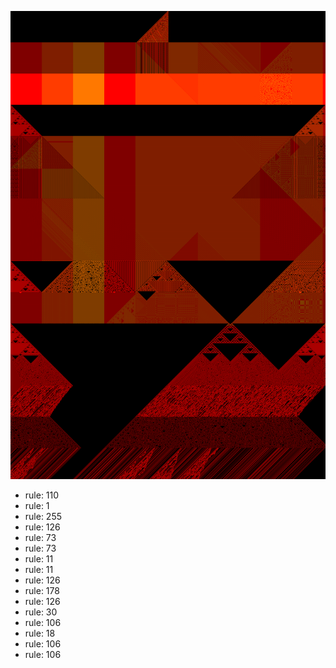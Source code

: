 ![photo](./output.png) 
 * rule: 110
* rule: 1
* rule: 255
* rule: 126
* rule: 73
* rule: 73
* rule: 11
* rule: 11
* rule: 126
* rule: 178
* rule: 126
* rule: 30
* rule: 106
* rule: 18
* rule: 106
* rule: 106

